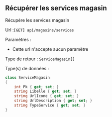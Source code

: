 ## <span id='listelesservicesmagasin'>Récupérer les services magasin</span>

Récupère les services magasin

Url :`[GET] api/magasins/services`

Paramètres : 

- Cette url n'accepte aucun paramètre

Type de retour : `ServiceMagasin[]`

Type(s) de données :

```csharp
class ServiceMagasin
{
	int Pk { get; set; }
	string Libelle { get; set; }
	string UrlIcone { get; set; }
	string UrlDescription { get; set; }
	string TypeService { get; set; }
}

```
